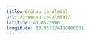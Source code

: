 ```yaml
---
title: Grünau im Almtal
url: /gruenau-im-almtal/
latitude: 47.8529968
longitude: 13.957124100000001
---
```

